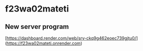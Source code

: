 # f23wa02mateti
## New server program
[https://dashboard.render.com/web/srv-ckq9g462eoec739gjtu0/]  
(https://f23wa02mateti.onrender.com)

